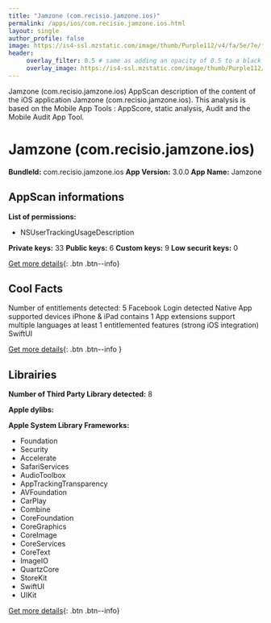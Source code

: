 ```yaml
---
title: "Jamzone (com.recisio.jamzone.ios)"
permalink: /apps/ios/com.recisio.jamzone.ios.html
layout: single
author_profile: false
image: https://is4-ssl.mzstatic.com/image/thumb/Purple112/v4/fa/5e/7e/fa5e7e4c-102b-1df5-be34-5c28f4c641b8/AppIcon-0-1x_U007emarketing-0-10-0-85-220.png/512x512bb.jpg
header: 
     overlay_filter: 0.5 # same as adding an opacity of 0.5 to a black background
     overlay_image: https://is4-ssl.mzstatic.com/image/thumb/Purple112/v4/fa/5e/7e/fa5e7e4c-102b-1df5-be34-5c28f4c641b8/AppIcon-0-1x_U007emarketing-0-10-0-85-220.png/512x512bb.jpg
---
```

Jamzone (com.recisio.jamzone.ios) AppScan description of the content of the iOS application Jamzone (com.recisio.jamzone.ios). This analysis is based on the Mobile App Tools : AppScore, static analysis, Audit and the Mobile Audit App Tool.

# Jamzone (com.recisio.jamzone.ios)

**BundleId:** com.recisio.jamzone.ios
**App Version:** 3.0.0
**App Name:** Jamzone


## AppScan informations 

**List of permissions:** 
- NSUserTrackingUsageDescription
  
  
**Private keys:** 33
**Public keys:** 6
**Custom keys:** 9
**Low securit keys:** 0
  
[Get more details](/pricing.html){: .btn .btn--info}

## Cool Facts

Number of entitlements detected: 5
Facebook Login detected
Native App
supported devices iPhone & iPad
contains 1 App extensions
support multiple languages
at least 1 entitlemented features (strong iOS integration)
SwiftUI
  
[Get more details](/pricing.html){: .btn .btn--info }

## Librairies 
**Number of Third Party Library detected:** 8


**Apple dylibs:**


**Apple System Library Frameworks:**
- Foundation
- Security
- Accelerate
- SafariServices
- AudioToolbox
- AppTrackingTransparency
- AVFoundation
- CarPlay
- Combine
- CoreFoundation
- CoreGraphics
- CoreImage
- CoreServices
- CoreText
- ImageIO
- QuartzCore
- StoreKit
- SwiftUI
- UIKit


  
[Get more details](/pricing.html){: .btn .btn--info}

